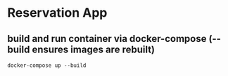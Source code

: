 # Reservation App

## build and run container via docker-compose (--build ensures images are rebuilt)

`docker-compose up --build`